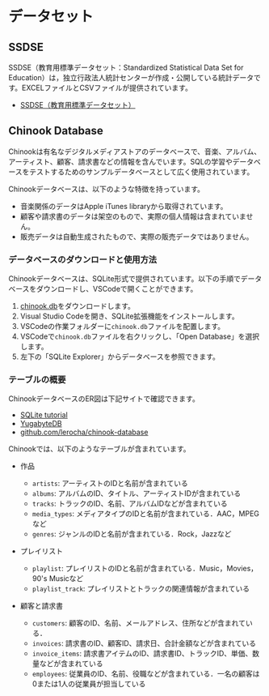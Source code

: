 # データセット

## SSDSE

SSDSE（教育用標準データセット：Standardized Statistical Data Set for Education）は，独立行政法人統計センターが作成・公開している統計データです。EXCELファイルとCSVファイルが提供されています。

- [SSDSE（教育用標準データセット）](https://www.nstac.go.jp/use/literacy/ssdse/)

## Chinook Database

Chinookは有名なデジタルメディアストアのデータベースで、音楽、アルバム、アーティスト、顧客、請求書などの情報を含んでいます。SQLの学習やデータベースをテストするためのサンプルデータベースとして広く使用されています。

Chinookデータベースは、以下のような特徴を持っています。

- 音楽関係のデータはApple iTunes libraryから取得されています。
- 顧客や請求書のデータは架空のもので、実際の個人情報は含まれていません。
- 販売データは自動生成されたもので、実際の販売データではありません。

### データベースのダウンロードと使用方法
Chinookデータベースは、SQLite形式で提供されています。以下の手順でデータベースをダウンロードし、VSCodeで開くことができます。

1. [chinook.db](./db/chinook.db)をダウンロードします。
2. Visual Studio Codeを開き、SQLite拡張機能をインストールします。
3. VSCodeの作業フォルダーに`chinook.db`ファイルを配置します。
4. VSCodeで`chinook.db`ファイルを右クリックし、「Open Database」を選択します。
5. 左下の「SQLite Explorer」からデータベースを参照できます。

### テーブルの概要

ChinookデータベースのER図は下記サイトで確認できます。

- [SQLite tutorial](https://www.sqlitetutorial.net/sqlite-sample-database/)
- [YugabyteDB](https://docs.yugabyte.com/preview/sample-data/chinook/)
- [github.com/lerocha/chinook-database](https://github.com/lerocha/chinook-database)

Chinookでは、以下のようなテーブルが含まれています。

- 作品
  - `artists`: アーティストのIDと名前が含まれている
  - `albums`: アルバムのID、タイトル、アーティストIDが含まれている
  - `tracks`: トラックのID、名前、アルバムIDなどが含まれている
  - `media_types`: メディアタイプのIDと名前が含まれている．AAC，MPEGなど
  - `genres`: ジャンルのIDと名前が含まれている．Rock，Jazzなど

- プレイリスト
  - `playlist`: プレイリストのIDと名前が含まれている．Music，Movies，90's Musicなど
  - `playlist_track`: プレイリストとトラックの関連情報が含まれている
  
- 顧客と請求書
  - `customers`: 顧客のID、名前、メールアドレス、住所などが含まれている．
  - `invoices`: 請求書のID、顧客ID、請求日、合計金額などが含まれている
  - `invoice_items`: 請求書アイテムのID、請求書ID、トラックID、単価、数量などが含まれている
  - `employees`: 従業員のID、名前、役職などが含まれている．一名の顧客は0または1人の従業員が担当している

